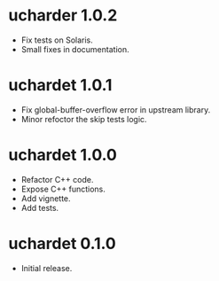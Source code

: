 # ucharder 1.0.2

* Fix tests on Solaris.
* Small fixes in documentation.

# uchardet 1.0.1

* Fix global-buffer-overflow error in upstream library.
* Minor refoctor the skip tests logic.

# uchardet 1.0.0

* Refactor C++ code.
* Expose C++ functions.
* Add vignette.
* Add tests.

# uchardet 0.1.0

* Initial release.

